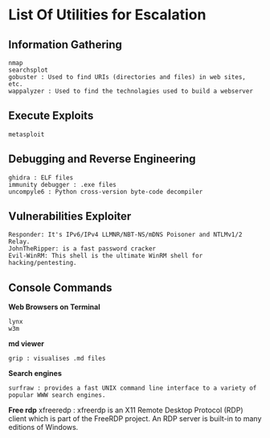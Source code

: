 # List Of Utilities for Escalation

## Information Gathering

	nmap
	searchsplot
	gobuster : Used to find URIs (directories and files) in web sites, etc.
    wappalyzer : Used to find the technolagies used to build a webserver

## Execute Exploits

	metasploit

## Debugging and Reverse Engineering

	ghidra : ELF files
	immunity debugger : .exe files
	uncompyle6 : Python cross-version byte-code decompiler

## Vulnerabilities Exploiter

	Responder: It's IPv6/IPv4 LLMNR/NBT-NS/mDNS Poisoner and NTLMv1/2 Relay.
	JohnTheRipper: is a fast password cracker
	Evil-WinRM: This shell is the ultimate WinRM shell for hacking/pentesting.


## Console Commands

**Web Browsers on Terminal**

	lynx
	w3m

**md viewer**

	grip : visualises .md files

**Search engines**

	surfraw : provides a fast UNIX command line interface to a variety of popular WWW search engines.

**Free rdp**
	xfreeredp : xfreerdp is an X11 Remote Desktop Protocol (RDP) client which is part of the FreeRDP project. An RDP server is built-in to many editions of Windows.
